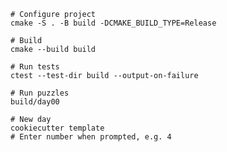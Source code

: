     # Configure project
    cmake -S . -B build -DCMAKE_BUILD_TYPE=Release
    
    # Build
    cmake --build build

    # Run tests
    ctest --test-dir build --output-on-failure

    # Run puzzles
    build/day00

    # New day
    cookiecutter template
    # Enter number when prompted, e.g. 4
